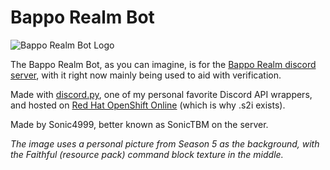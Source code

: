 # Bappo Realm Bot

![Bappo Realm Bot Logo](https://cdn.discordapp.com/avatars/618993974048194560/9533dc8ab73566f714731f17ed90d913.png?size=256)

The Bappo Realm Bot, as you can imagine, is for the [Bappo Realm discord server](https://discord.gg/E2d8WM3 "The Discord Server"), with it right now mainly being used to aid with verification.

Made with [discord.py](https://github.com/Rapptz/discord.py "Github link"), one of my personal favorite Discord API wrappers, and hosted on [Red Hat OpenShift Online](https://www.openshift.com/ "OpenShift Website") (which is why .s2i exists).

Made by Sonic4999, better known as SonicTBM on the server.

*The image uses a personal picture from Season 5 as the background, with the Faithful (resource pack) command block texture in the middle.*

